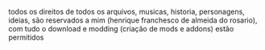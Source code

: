 todos os direitos de todos os arquivos, musicas, historia, personagens, ideias, são reservados a mim (henrique franchesco de almeida do rosario), com tudo o download e modding (criação de mods e addons) estão permitidos